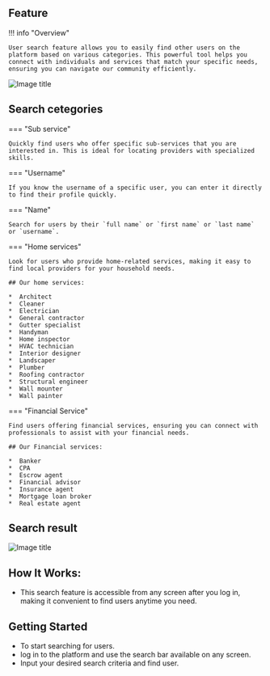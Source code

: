 ## Feature

!!! info "Overview"

    User search feature allows you to easily find other users on the platform based on various categories. This powerful tool helps you connect with individuals and services that match your specific needs, ensuring you can navigate our community efficiently.

![Image title](/assets/site-images/after-auth/search-user/1.jpeg)

## Search cetegories

=== "Sub service"

    Quickly find users who offer specific sub-services that you are interested in. This is ideal for locating providers with specialized skills.

=== "Username"

    If you know the username of a specific user, you can enter it directly to find their profile quickly.

=== "Name"

    Search for users by their `full name` or `first name` or `last name` or `username`.

=== "Home services"

    Look for users who provide home-related services, making it easy to find local providers for your household needs.

    ## Our home services:

    *  Architect
    *  Cleaner
    *  Electrician
    *  General contractor
    *  Gutter specialist
    *  Handyman
    *  Home inspector
    *  HVAC technician
    *  Interior designer
    *  Landscaper
    *  Plumber
    *  Roofing contractor
    *  Structural engineer
    *  Wall mounter
    *  Wall painter

=== "Financial Service"

    Find users offering financial services, ensuring you can connect with professionals to assist with your financial needs.

    ## Our Financial services:

    *  Banker
    *  CPA
    *  Escrow agent
    *  Financial advisor
    *  Insurance agent
    *  Mortgage loan broker
    *  Real estate agent

## Search result

![Image title](/assets/site-images/after-auth/search-user/2.jpeg)

## How It Works:

- This search feature is accessible from any screen after you log in, making it convenient to find users anytime you need.

## Getting Started

- To start searching for users.
- log in to the platform and use the search bar available on any screen.
- Input your desired search criteria and find user.
